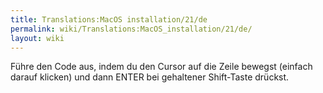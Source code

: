 ```yaml
---
title: Translations:MacOS installation/21/de
permalink: wiki/Translations:MacOS_installation/21/de/
layout: wiki
---
```


Führe den Code aus, indem du den Cursor auf die Zeile bewegst (einfach
darauf klicken) und dann ENTER bei gehaltener Shift-Taste drückst.
